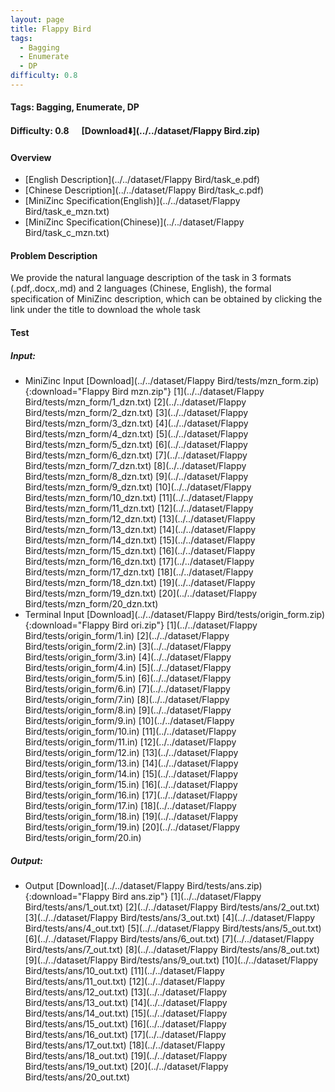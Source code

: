 ```yaml
---
layout: page
title: Flappy Bird
tags:
  - Bagging
  - Enumerate
  - DP
difficulty: 0.8
---
```


#### Tags: Bagging, Enumerate, DP
#### Difficulty: 0.8 &nbsp;&nbsp;&nbsp;&nbsp; [Download⬇️](../../dataset/Flappy Bird.zip)
#### Overview
- [English Description](../../dataset/Flappy Bird/task_e.pdf)
- [Chinese Description](../../dataset/Flappy Bird/task_c.pdf)
- [MiniZinc Specification(English)](../../dataset/Flappy Bird/task_e_mzn.txt)
- [MiniZinc Specification(Chinese)](../../dataset/Flappy Bird/task_c_mzn.txt)

#### Problem Description
We provide the natural language description of the task in 3 formats (.pdf,.docx,.md) and 2 languages (Chinese, English), the formal specification of MiniZinc description, which can be obtained by clicking the link under the title to download the whole task
#### Test
##### Input:
- MiniZinc Input [Download](../../dataset/Flappy Bird/tests/mzn_form.zip){:download="Flappy Bird mzn.zip"} [1](../../dataset/Flappy Bird/tests/mzn_form/1_dzn.txt) [2](../../dataset/Flappy Bird/tests/mzn_form/2_dzn.txt) [3](../../dataset/Flappy Bird/tests/mzn_form/3_dzn.txt) [4](../../dataset/Flappy Bird/tests/mzn_form/4_dzn.txt) [5](../../dataset/Flappy Bird/tests/mzn_form/5_dzn.txt) [6](../../dataset/Flappy Bird/tests/mzn_form/6_dzn.txt) [7](../../dataset/Flappy Bird/tests/mzn_form/7_dzn.txt) [8](../../dataset/Flappy Bird/tests/mzn_form/8_dzn.txt) [9](../../dataset/Flappy Bird/tests/mzn_form/9_dzn.txt) [10](../../dataset/Flappy Bird/tests/mzn_form/10_dzn.txt) [11](../../dataset/Flappy Bird/tests/mzn_form/11_dzn.txt) [12](../../dataset/Flappy Bird/tests/mzn_form/12_dzn.txt) [13](../../dataset/Flappy Bird/tests/mzn_form/13_dzn.txt) [14](../../dataset/Flappy Bird/tests/mzn_form/14_dzn.txt) [15](../../dataset/Flappy Bird/tests/mzn_form/15_dzn.txt) [16](../../dataset/Flappy Bird/tests/mzn_form/16_dzn.txt) [17](../../dataset/Flappy Bird/tests/mzn_form/17_dzn.txt) [18](../../dataset/Flappy Bird/tests/mzn_form/18_dzn.txt) [19](../../dataset/Flappy Bird/tests/mzn_form/19_dzn.txt) [20](../../dataset/Flappy Bird/tests/mzn_form/20_dzn.txt) 
- Terminal Input [Download](../../dataset/Flappy Bird/tests/origin_form.zip){:download="Flappy Bird ori.zip"} [1](../../dataset/Flappy Bird/tests/origin_form/1.in) [2](../../dataset/Flappy Bird/tests/origin_form/2.in) [3](../../dataset/Flappy Bird/tests/origin_form/3.in) [4](../../dataset/Flappy Bird/tests/origin_form/4.in) [5](../../dataset/Flappy Bird/tests/origin_form/5.in) [6](../../dataset/Flappy Bird/tests/origin_form/6.in) [7](../../dataset/Flappy Bird/tests/origin_form/7.in) [8](../../dataset/Flappy Bird/tests/origin_form/8.in) [9](../../dataset/Flappy Bird/tests/origin_form/9.in) [10](../../dataset/Flappy Bird/tests/origin_form/10.in) [11](../../dataset/Flappy Bird/tests/origin_form/11.in) [12](../../dataset/Flappy Bird/tests/origin_form/12.in) [13](../../dataset/Flappy Bird/tests/origin_form/13.in) [14](../../dataset/Flappy Bird/tests/origin_form/14.in) [15](../../dataset/Flappy Bird/tests/origin_form/15.in) [16](../../dataset/Flappy Bird/tests/origin_form/16.in) [17](../../dataset/Flappy Bird/tests/origin_form/17.in) [18](../../dataset/Flappy Bird/tests/origin_form/18.in) [19](../../dataset/Flappy Bird/tests/origin_form/19.in) [20](../../dataset/Flappy Bird/tests/origin_form/20.in) 

##### Output:
- Output [Download](../../dataset/Flappy Bird/tests/ans.zip){:download="Flappy Bird ans.zip"} [1](../../dataset/Flappy Bird/tests/ans/1_out.txt) [2](../../dataset/Flappy Bird/tests/ans/2_out.txt) [3](../../dataset/Flappy Bird/tests/ans/3_out.txt) [4](../../dataset/Flappy Bird/tests/ans/4_out.txt) [5](../../dataset/Flappy Bird/tests/ans/5_out.txt) [6](../../dataset/Flappy Bird/tests/ans/6_out.txt) [7](../../dataset/Flappy Bird/tests/ans/7_out.txt) [8](../../dataset/Flappy Bird/tests/ans/8_out.txt) [9](../../dataset/Flappy Bird/tests/ans/9_out.txt) [10](../../dataset/Flappy Bird/tests/ans/10_out.txt) [11](../../dataset/Flappy Bird/tests/ans/11_out.txt) [12](../../dataset/Flappy Bird/tests/ans/12_out.txt) [13](../../dataset/Flappy Bird/tests/ans/13_out.txt) [14](../../dataset/Flappy Bird/tests/ans/14_out.txt) [15](../../dataset/Flappy Bird/tests/ans/15_out.txt) [16](../../dataset/Flappy Bird/tests/ans/16_out.txt) [17](../../dataset/Flappy Bird/tests/ans/17_out.txt) [18](../../dataset/Flappy Bird/tests/ans/18_out.txt) [19](../../dataset/Flappy Bird/tests/ans/19_out.txt) [20](../../dataset/Flappy Bird/tests/ans/20_out.txt) 

